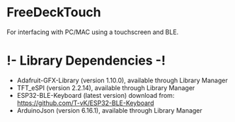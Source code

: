 # FreeDeckTouch
For interfacing with PC/MAC using a touchscreen and BLE.

# !- Library Dependencies -!
- Adafruit-GFX-Library (version 1.10.0), available through Library Manager
- TFT_eSPI (version 2.2.14), available through Library Manager
- ESP32-BLE-Keyboard (latest version) download from: https://github.com/T-vK/ESP32-BLE-Keyboard
- ArduinoJson (version 6.16.1), available through Library Manager
